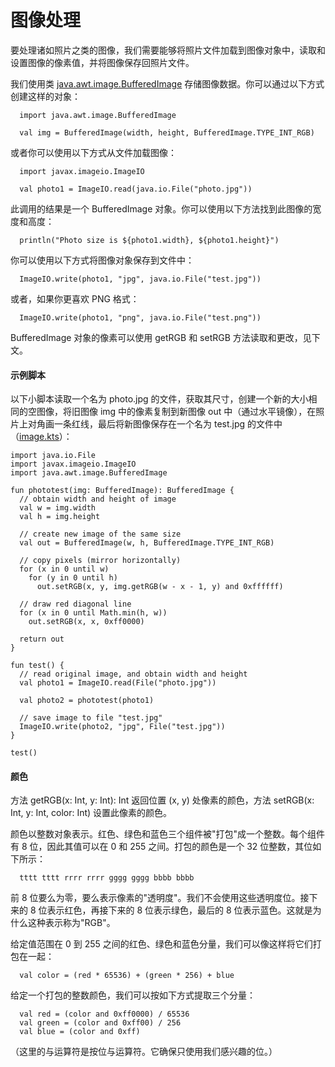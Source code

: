 # 图像处理

要处理诸如照片之类的图像，我们需要能够将照片文件加载到图像对象中，读取和设置图像的像素值，并将图像保存回照片文件。

我们使用类 [java.awt.image.BufferedImage](http://docs.oracle.com/javase/7/docs/api/java/awt/image/BufferedImage.html) 存储图像数据。你可以通过以下方式创建这样的对象：

```
  import java.awt.image.BufferedImage

  val img = BufferedImage(width, height, BufferedImage.TYPE_INT_RGB)

```

或者你可以使用以下方式从文件加载图像：

```
  import javax.imageio.ImageIO

  val photo1 = ImageIO.read(java.io.File("photo.jpg"))

```

此调用的结果是一个 BufferedImage 对象。你可以使用以下方法找到此图像的宽度和高度：

```
  println("Photo size is ${photo1.width}, ${photo1.height}")

```

你可以使用以下方式将图像对象保存到文件中：

```
  ImageIO.write(photo1, "jpg", java.io.File("test.jpg"))

```

或者，如果你更喜欢 PNG 格式：

```
  ImageIO.write(photo1, "png", java.io.File("test.png"))

```

BufferedImage 对象的像素可以使用 getRGB 和 setRGB 方法读取和更改，见下文。

#### 示例脚本

以下小脚本读取一个名为 photo.jpg 的文件，获取其尺寸，创建一个新的大小相同的空图像，将旧图像 img 中的像素复制到新图像 out 中（通过水平镜像），在照片上对角画一条红线，最后将新图像保存在一个名为 test.jpg 的文件中（[image.kts](https://github.com/otfried/cs109-kotlin/raw/master/tutorial/90-image/image.kts)）：

```
import java.io.File
import javax.imageio.ImageIO
import java.awt.image.BufferedImage

fun phototest(img: BufferedImage): BufferedImage {
  // obtain width and height of image
  val w = img.width
  val h = img.height

  // create new image of the same size
  val out = BufferedImage(w, h, BufferedImage.TYPE_INT_RGB)

  // copy pixels (mirror horizontally)
  for (x in 0 until w)
    for (y in 0 until h)
      out.setRGB(x, y, img.getRGB(w - x - 1, y) and 0xffffff)

  // draw red diagonal line
  for (x in 0 until Math.min(h, w))
    out.setRGB(x, x, 0xff0000)

  return out
}

fun test() {
  // read original image, and obtain width and height
  val photo1 = ImageIO.read(File("photo.jpg"))

  val photo2 = phototest(photo1) 

  // save image to file "test.jpg"
  ImageIO.write(photo2, "jpg", File("test.jpg"))
}

test()

```

#### 颜色

方法 getRGB(x: Int, y: Int): Int 返回位置 (x, y) 处像素的颜色，方法 setRGB(x: Int, y: Int, color: Int) 设置此像素的颜色。

颜色以整数对象表示。红色、绿色和蓝色三个组件被"打包"成一个整数。每个组件有 8 位，因此其值可以在 0 和 255 之间。打包的颜色是一个 32 位整数，其位如下所示：

```
  tttt tttt rrrr rrrr gggg gggg bbbb bbbb

```

前 8 位要么为零，要么表示像素的"透明度"。我们不会使用这些透明度位。接下来的 8 位表示红色，再接下来的 8 位表示绿色，最后的 8 位表示蓝色。这就是为什么这种表示称为"RGB"。

给定值范围在 0 到 255 之间的红色、绿色和蓝色分量，我们可以像这样将它们打包在一起：

```
  val color = (red * 65536) + (green * 256) + blue

```

给定一个打包的整数颜色，我们可以按如下方式提取三个分量：

```
  val red = (color and 0xff0000) / 65536
  val green = (color and 0xff00) / 256
  val blue = (color and 0xff)

```

（这里的与运算符是按位与运算符。它确保只使用我们感兴趣的位。）
